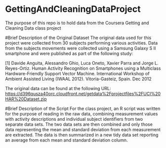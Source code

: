 # GettingAndCleaningDataProject

The purpose of this repo is to hold data from the Coursera Getting and Cleaning Data class project

#Brief Description of the Original Dataset
The original data used for this project were collected from 30 subjects performing various activities.  Data from the subjects movements were collected using a Samsung Galaxy S II smartphone and were published as part of the following study:

[1] Davide Anguita, Alessandro Ghio, Luca Oneto, Xavier Parra and Jorge L. Reyes-Ortiz. Human Activity Recognition on Smartphones using a Multiclass Hardware-Friendly Support Vector Machine. International Workshop of Ambient Assisted Living (IWAAL 2012). Vitoria-Gasteiz, Spain. Dec 2012

The original data can be found at the following URL:
https://d396qusza40orc.cloudfront.net/getdata%2Fprojectfiles%2FUCI%20HAR%20Dataset.zip

#Brief Description of the Script
For the class project, an R script was written for the purpose of reading in the raw data, combining measurement values with activity descriptions and individual subject identifiers from two separate data sets.  The two data sets are then combined and only those data representing the mean and standard deviation from each measurement are extracted.  The data is then summarized in a new tidy data set reporting an average from each mean and standard deviation  column.
 
